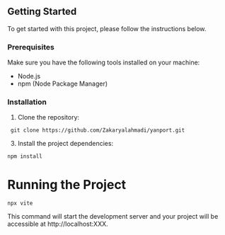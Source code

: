 ## Getting Started

To get started with this project, please follow the instructions below.

### Prerequisites

Make sure you have the following tools installed on your machine:

- Node.js
- npm (Node Package Manager)

### Installation

1. Clone the repository:

``
git clone https://github.com/Zakaryalahmadi/yanport.git``


3. Install the project dependencies:

``npm install``

# Running the Project

``npx vite``

This command will start the development server and your project will be accessible at http://localhost:XXX.
